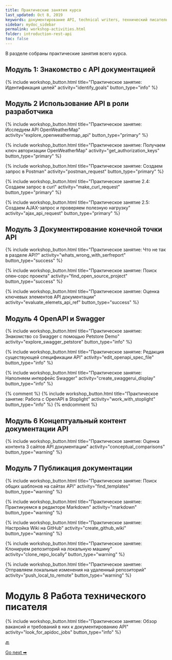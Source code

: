 ```yaml
---
title: Практические занятия курса
last_updated: Oct 8, 2019
keywords: документирование API, technical writers, технический писатель, описание курса
sidebar: mydoc_sidebar
permalink: workshop-activities.html
folder: introduction-rest-api
toc: false
---
```


В разделе собраны практические занятия всего курса.

## Модуль 1: Знакомство с API документацией


{% include workshop_button.html title="Практическое занятие: Идентификация целей" activity="identify_goals" button_type="info" %}

## Модуль 2 Использование API в роли разработчика

{% include workshop_button.html title="Практическое занятие: Исследуем API OpenWeatherMap" activity="explore_openweathermap_api" button_type="primary" %}


{% include workshop_button.html title="Практическое занятие: Получаем ключ авторизации OpenWeatherMap" activity="get_authorization_keys" button_type="primary" %}


{% include workshop_button.html title="Практическое занятие: Создаем запрос в Postman" activity="postman_request" button_type="primary" %}


{% include workshop_button.html title="Практическое занятие 2.4: Создаем запрос в curl" activity="make_curl_request" button_type="primary" %}


{% include workshop_button.html title="Практическое занятие 2.5: Создаем AJAX-запрос и проверяем полезную нагрузку" activity="ajax_api_request" button_type="primary" %}

## Модуль 3 Документирование конечной точки API

{% include workshop_button.html title="Практическое занятие: Что не так в разделе API?" activity="whats_wrong_with_serfreport" button_type="success" %}

{% include workshop_button.html title="Практическое занятие: Поиск опен-сорс проекта" activity="find_open_source_project" button_type="success" %}

{% include workshop_button.html title="Практическое занятие: Оценка ключевых элементов API документации" activity="evaluate_elemets_api_ref" button_type="success" %}


## Модуль 4 OpenAPI и Swagger


{% include workshop_button.html title="Практическое занятие: Знакомство со Swagger с помощью Petstore Demo" activity="explore_swagger_petstore" button_type="info" %}


{% include workshop_button.html title="Практическое занятие: Редакция существующей спецификации API" activity="edit_openapi_spec_file" button_type="info" %}


{% include workshop_button.html title="Практическое занятие: Наполняем интерфейс Swagger" activity="create_swaggerui_display" button_type="info" %}

{% comment %} {% include workshop_button.html title="Практическое занятие: Работа с OpenAPI в Stoplight" activity="work_with_stoplight" button_type="info" %} {% endcomment %}

## Модуль 6 Концептуальный контент документации API

{% include workshop_button.html title="Практическое занятие: Оценка контента 3 сайтов API документации" activity="conceptual_comparisons" button_type="warning" %}

## Модуль 7 Публикация документации


{% include workshop_button.html title="Практическое занятие: Поиск общих шаблонов на сайтах API" activity="find_templates" button_type="warning" %}

{% include workshop_button.html title="Практическое занятие: Практикуемся в редакторе Markdown" activity="markdown" button_type="warning" %}


{% include workshop_button.html title="Практическое занятие: Настройка Wiki на GitHub" activity="create_github_wiki" button_type="warning" %}


{% include workshop_button.html title="Практическое занятие: Клонируем репозиторий на локальную машину" activity="clone_repo_locally" button_type="warning" %}

{% include workshop_button.html title="Практическое занятие: Отправляем локальные изменения на удаленный репозиторий" activity="push_local_to_remote" button_type="warning" %}

# Модуль 8 Работа технического писателя

{% include workshop_button.html title="Практическое занятие: Обзор вакансий и требований в них к документированию API" activity="look_for_apidoc_jobs" button_type="info" %}

[🔙](course-slides.html)

[Go next ➡](identify-goals.html)
